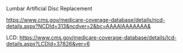 Lumbar Artificial Disc Replacement

https://www.cms.gov/medicare-coverage-database/details/ncd-details.aspx?NCDId=313&ncdver=2&bc=AAAAIAAAAAAA&

LCD:
https://www.cms.gov/medicare-coverage-database/details/lcd-details.aspx?LCDId=37826&ver=6
